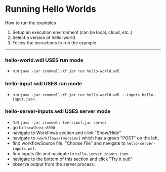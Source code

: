 # Running Hello Worlds

How to run the examples
1. Setup an execution environment (can be local, cloud, etc..)
2. Select a version of hello-world
3. Follow the insructions to run the example

---
### hello-world.wdl USES run mode
- run `java -jar cromwell-XY.jar run hello-world.wdl`

### hello-input.wdl USES run mode
- run `java -jar cromwell-XY.jar run hello-world.wdl --inputs hello-input.json`

### hello-server-inputs.wdl USES server mode
- run `java -jar cromwell-[version].jar server` 
- go to `localhost:8000`
- navigate to Workflows section and click "Show/Hide"
- navigate to `/workflows/{version}` which has a green "POST" on the left.
- find workflowSource file, "Choose File" and navigate to `hello-server-inputs.wdl`.
- find inputs file and navigate to `hello-server_inputs.json`.
- navigate to the bottom of this section and click "Try it out!"
- observe output from the server process.

